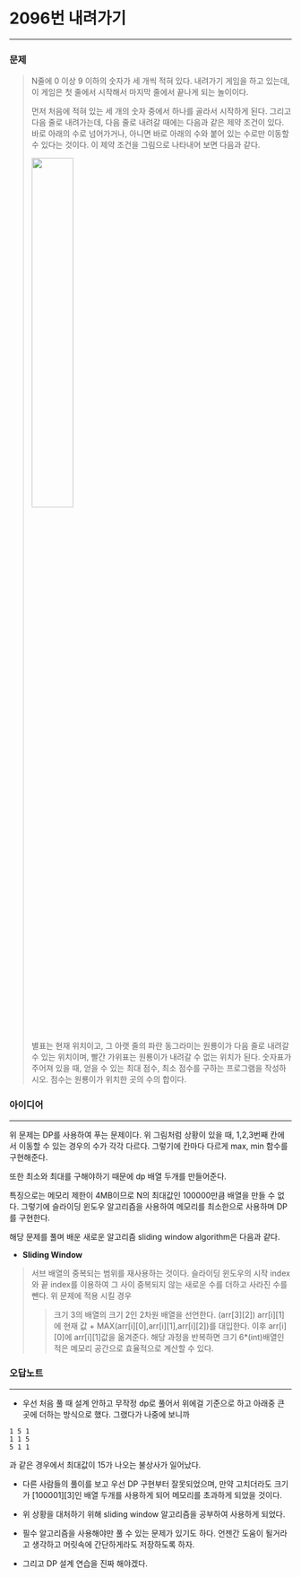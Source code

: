 # 2096번 내려가기
------------
### 문제

>N줄에 0 이상 9 이하의 숫자가 세 개씩 적혀 있다. 내려가기 게임을 하고 있는데, 이 게임은 첫 줄에서 시작해서 마지막 줄에서 끝나게 되는 놀이이다.  
>
>먼저 처음에 적혀 있는 세 개의 숫자 중에서 하나를 골라서 시작하게 된다. 그리고 다음 줄로 내려가는데, 다음 줄로 내려갈 때에는 다음과 같은 제약 조건이 있다. 바로 아래의 수로 넘어가거나, 아니면 바로 아래의 수와 붙어 있는 수로만 이동할 수 있다는 것이다. 이 제약 조건을 그림으로 나타내어 보면 다음과 같다.
>
><img width="40%" src="https://www.acmicpc.net/JudgeOnline/upload/201007/down.png"/>
>
>별표는 현재 위치이고, 그 아랫 줄의 파란 동그라미는 원룡이가 다음 줄로 내려갈 수 있는 위치이며, 빨간 가위표는 원룡이가 내려갈 수 없는 위치가 된다. 숫자표가 주어져 있을 때, 얻을 수 있는 최대 점수, 최소 점수를 구하는 프로그램을 작성하시오. 점수는 원룡이가 위치한 곳의 수의 합이다.

### 아이디어
----------
위 문제는 DP를 사용하여 푸는 문제이다.
위 그림처럼 상황이 있을 때, 1,2,3번째 칸에서 이동할 수 있는 경우의 수가 각각 다르다.
그렇기에 칸마다 다르게 max, min 함수를 구현해준다.

또한 최소와 최대를 구해야하기 때문에 dp 배열 두개를 만들어준다.

특징으로는 메모리 제한이 4MB이므로 N의 최대값인 100000만큼 배열을 만들 수 없다.
그렇기에 슬라이딩 윈도우 알고리즘을 사용하여 메모리를 최소한으로 사용하며 DP를 구현한다.

해당 문제를 풀며 배운 새로운 알고리즘 sliding window algorithm은 다음과 같다.

- __Sliding Window__
> 서브 배열의 중복되는 범위를 재사용하는 것이다.
> 슬라이딩 윈도우의 시작 index와 끝 index를 이용하여 그 사이 중복되지 않는 새로운 수를 더하고 사라진 수를 뺀다.
> 위 문제에 적용 시킬 경우
>> 크기 3의 배열의 크기 2인 2차원 배열을 선언한다. (arr[3][2])
>> arr[i][1]에 현재 값 + MAX(arr[i][0],arr[i][1],arr[i][2])를 대입한다.
>> 이후 arr[i][0]에 arr[i][1]값을 옮겨준다.
> 해당 과정을 반복하면 크기 6*(int)배열인 적은 메모리 공간으로 효율적으로 계산할 수 있다.

### 오답노트
----------
- 우선 처음 풀 때 설계 안하고 무작정 dp로 풀어서 위에걸 기준으로 하고 아래중 큰곳에 더하는 방식으로 했다.
그랬다가 나중에 보니까
```
1 5 1
1 1 5
5 1 1
```
과 같은 경우에서 최대값이 15가 나오는 불상사가 일어났다.
- 다른 사람들의 풀이를 보고 우선 DP 구현부터 잘못되었으며, 만약 고치더라도 크기가 [100001][3]인 배열 두개를 사용하게 되어 메모리를 초과하게 되었을 것이다.
- 위 상황을 대처하기 위해 sliding window 알고리즘을 공부하여 사용하게 되었다.

- 필수 알고리즘을 사용해야만 풀 수 있는 문제가 있기도 하다. 언젠간 도움이 될거라고 생각하고 머릿속에 간단하게라도 저장하도록 하자.
- 그리고 DP 설계 연습을 진짜 해야겠다.